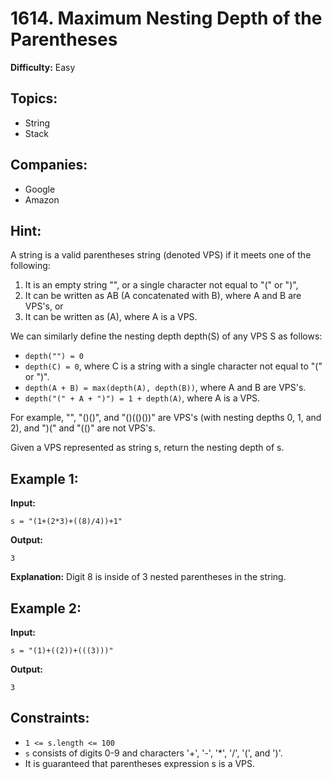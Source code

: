 # 1614. Maximum Nesting Depth of the Parentheses

**Difficulty:** Easy

## Topics:
- String
- Stack

## Companies:
- Google
- Amazon

## Hint:
A string is a valid parentheses string (denoted VPS) if it meets one of the following:

1. It is an empty string "", or a single character not equal to "(" or ")",
2. It can be written as AB (A concatenated with B), where A and B are VPS's, or
3. It can be written as (A), where A is a VPS.

We can similarly define the nesting depth depth(S) of any VPS S as follows:

- `depth("") = 0`
- `depth(C) = 0`, where C is a string with a single character not equal to "(" or ")".
- `depth(A + B) = max(depth(A), depth(B))`, where A and B are VPS's.
- `depth("(" + A + ")") = 1 + depth(A)`, where A is a VPS.

For example, "", "()()", and "()(()())" are VPS's (with nesting depths 0, 1, and 2), and ")(" and "(()" are not VPS's.

Given a VPS represented as string s, return the nesting depth of s.

## Example 1:

**Input:** 
```
s = "(1+(2*3)+((8)/4))+1"
```
**Output:** 
```
3
```
**Explanation:** 
Digit 8 is inside of 3 nested parentheses in the string.

## Example 2:

**Input:** 
```
s = "(1)+((2))+(((3)))"
```
**Output:** 
```
3
```

## Constraints:

- `1 <= s.length <= 100`
- `s` consists of digits 0-9 and characters '+', '-', '*', '/', '(', and ')'.
- It is guaranteed that parentheses expression s is a VPS.